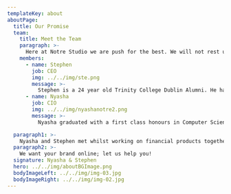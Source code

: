 ```yaml
---
templateKey: about
aboutPage:
  title: Our Promise
  team:
    title: Meet the Team
    paragraph: >-
      Here at Notre Studio we are push for the best. We will not rest until you are happy. What more could you ask for from a team?
    members:
      - name: Stephen
        job: CEO
        img: ../../img/ste.png
        message: >-
          Stephen is a 24 year old Trinity College Dublin Alumni. He has a degree in Computer Engineering and another in Mathematics. Stephen works at a world leading investment bank where he specialises in fixed income technology and in his spare time enjoys playing poker. 
      - name: Nyasha
        job: CIO
        img: ../../img/nyashanotre2.png
        message: >-
          Nyasha graduated with a first class honours in Computer Science and Mathematics from Loughborough University. He currently works at a world leading investment bank and is also a freelance web developer and designer. Nyasha spends much of his spare time running and developing his financial knowledge.

  paragraph1: >-
    Nyasha and Stephen met whilst working on financial products together. When they wanted to create a website for their services, there were no vendors that were able to give them both a design journey and web development journey. On top they could not get their websites hosted by reliable engineers. This lead to the creation of Notre Studio. Here, we specialise in giving our clients an all in one service; we will be your designers, developers and engineers. You focus on the business. 
  paragraph2: >-
    We want your brand online; let us help you!
  signature: Nyasha & Stephen
  hero: ../../img/aboutBGImage.png
  bodyImageLeft: ../../img/img-03.jpg
  bodyImageRight: ../../img/img-02.jpg
---
```

